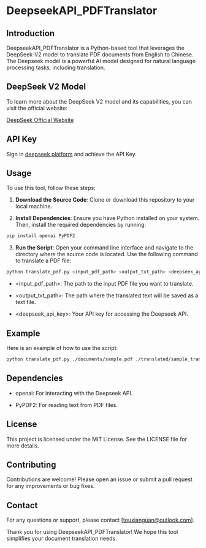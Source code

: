 # DeepseekAPI_PDFTranslator

## Introduction
DeepseekAPI_PDFTranslator is a Python-based tool that leverages the DeepSeek-V2 model to translate PDF documents from English to Chinese. The Deepseek model is a powerful AI model designed for natural language processing tasks, including translation.  

## DeepSeek V2 Model
To learn more about the DeepSeek V2 model and its capabilities, you can visit the official website:

[DeepSeek Official Website](https://www.deepseek.com)  

## API Key
Sign in [deepseek platform](https://platform.deepseek.com/) and achieve the API Key.


## Usage
To use this tool, follow these steps:

1. **Download the Source Code**: Clone or download this repository to your local machine.

2. **Install Dependencies**: Ensure you have Python installed on your system. Then, install the required dependencies by running:  
```sh
pip install openai PyPDF2
```

3. **Run the Script**: Open your command line interface and navigate to the directory where the source code is located. Use the following command to translate a PDF file:  
```sh
python translate_pdf.py <input_pdf_path> <output_txt_path> <deepseek_api_key>
```
- <input_pdf_path>: The path to the input PDF file you want to translate.

- <output_txt_path>: The path where the translated text will be saved as a text file.

- <deepseek_api_key>: Your API key for accessing the Deepseek API.

## Example
Here is an example of how to use the script:

```sh
python translate_pdf.py ./documents/sample.pdf ./translated/sample_translated.txt YOUR_API_KEY
```

## Dependencies
- openai: For interacting with the Deepseek API.

- PyPDF2: For reading text from PDF files.

## License
This project is licensed under the MIT License. See the LICENSE file for more details.

## Contributing
Contributions are welcome! Please open an issue or submit a pull request for any improvements or bug fixes.

## Contact
For any questions or support, please contact [touxianguan@outlook.com].

Thank you for using DeepseekAPI_PDFTranslator! We hope this tool simplifies your document translation needs.

